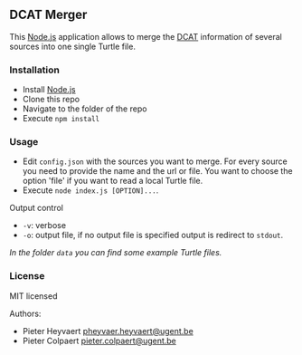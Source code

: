 ## DCAT Merger ##

This [Node.js](http://nodejs.org) application allows to merge the [DCAT](http://www.w3.org/TR/vocab-dcat/) information of several sources into one single Turtle file.

### Installation ###

- Install [Node.js](http://nodejs.org)
- Clone this repo
- Navigate to the folder of the repo
- Execute `npm install`

### Usage ###

- Edit `config.json` with the sources you want to merge. For every source you need to provide the name and the url or file. You want to choose the option 'file' if you want to read a local Turtle file.
- Execute `node index.js [OPTION]...`.

Output control

- `-v`: verbose
- `-o`: output file, if no output file is specified output is redirect to `stdout`.

*In the folder `data` you can find some example Turtle files.*

### License ###

MIT licensed

Authors:
 * Pieter Heyvaert <pheyvaer.heyvaert@ugent.be>
 * Pieter Colpaert <pieter.colpaert@ugent.be>
